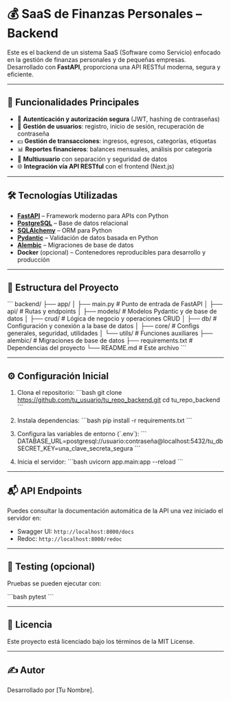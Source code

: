 # 💰 SaaS de Finanzas Personales – Backend

Este es el backend de un sistema SaaS (Software como Servicio) enfocado en la gestión de finanzas personales y de pequeñas empresas. Desarrollado con **FastAPI**, proporciona una API RESTful moderna, segura y eficiente.

---

## 🚀 Funcionalidades Principales

- 🔐 **Autenticación y autorización segura** (JWT, hashing de contraseñas)
- 👤 **Gestión de usuarios**: registro, inicio de sesión, recuperación de contraseña
- 💵 **Gestión de transacciones**: ingresos, egresos, categorías, etiquetas
- 📊 **Reportes financieros**: balances mensuales, análisis por categoría
- 👥 **Multiusuario** con separación y seguridad de datos
- 🌐 **Integración vía API RESTful** con el frontend (Next.js)

---

## 🛠️ Tecnologías Utilizadas

- **[FastAPI](https://fastapi.tiangolo.com/)** – Framework moderno para APIs con Python
- **[PostgreSQL](https://www.postgresql.org/)** – Base de datos relacional
- **[SQLAlchemy](https://www.sqlalchemy.org/)** – ORM para Python
- **[Pydantic](https://docs.pydantic.dev/)** – Validación de datos basada en Python
- **[Alembic](https://alembic.sqlalchemy.org/)** – Migraciones de base de datos
- **Docker** (opcional) – Contenedores reproducibles para desarrollo y producción

---

## 📁 Estructura del Proyecto

\`\`\`
backend/
├── app/
│   ├── main.py              # Punto de entrada de FastAPI
│   ├── api/                 # Rutas y endpoints
│   ├── models/              # Modelos Pydantic y de base de datos
│   ├── crud/                # Lógica de negocio y operaciones CRUD
│   ├── db/                  # Configuración y conexión a la base de datos
│   ├── core/                # Configs generales, seguridad, utilidades
│   └── utils/               # Funciones auxiliares
├── alembic/                 # Migraciones de base de datos
├── requirements.txt         # Dependencias del proyecto
└── README.md                # Este archivo
\`\`\`

---

## ⚙️ Configuración Inicial

1. Clona el repositorio:
   \`\`\`bash
   git clone https://github.com/tu_usuario/tu_repo_backend.git
   cd tu_repo_backend
   \`\`\`

2. Instala dependencias:
   \`\`\`bash
   pip install -r requirements.txt
   \`\`\`

3. Configura las variables de entorno (\`.env\`):
   \`\`\`
   DATABASE_URL=postgresql://usuario:contraseña@localhost:5432/tu_db
   SECRET_KEY=una_clave_secreta_segura
   \`\`\`

4. Inicia el servidor:
   \`\`\`bash
   uvicorn app.main:app --reload
   \`\`\`

---

## 📬 API Endpoints

Puedes consultar la documentación automática de la API una vez iniciado el servidor en:

- Swagger UI: `http://localhost:8000/docs`
- Redoc: `http://localhost:8000/redoc`

---

## 🧪 Testing (opcional)

Pruebas se pueden ejecutar con:

\`\`\`bash
pytest
\`\`\`

---

## 📄 Licencia

Este proyecto está licenciado bajo los términos de la MIT License.

---

## ✍️ Autor

Desarrollado por [Tu Nombre].